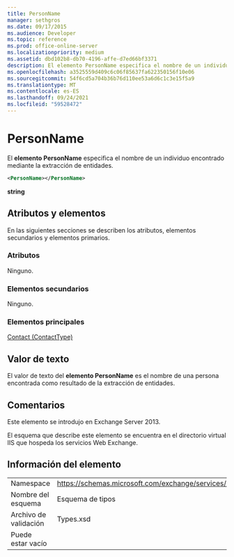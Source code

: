 ```yaml
---
title: PersonName
manager: sethgros
ms.date: 09/17/2015
ms.audience: Developer
ms.topic: reference
ms.prod: office-online-server
ms.localizationpriority: medium
ms.assetid: dbd102b8-db70-4196-affe-d7ed66bf3371
description: El elemento PersonName especifica el nombre de un individuo encontrado mediante la extracción de entidades.
ms.openlocfilehash: a3525559d409c6c06f85637fa622350156f10e06
ms.sourcegitcommit: 54f6cd5a704b36b76d110ee53a6d6c1c3e15f5a9
ms.translationtype: MT
ms.contentlocale: es-ES
ms.lasthandoff: 09/24/2021
ms.locfileid: "59528472"
---
```

# <a name="personname"></a>PersonName

El **elemento PersonName** especifica el nombre de un individuo encontrado mediante la extracción de entidades. 
  
```XML
<PersonName></PersonName>
```

 **string**
## <a name="attributes-and-elements"></a>Atributos y elementos

En las siguientes secciones se describen los atributos, elementos secundarios y elementos primarios.
  
### <a name="attributes"></a>Atributos

Ninguno.
  
### <a name="child-elements"></a>Elementos secundarios

Ninguno.
  
### <a name="parent-elements"></a>Elementos principales

[Contact (ContactType)](contact-contacttype.md)
  
## <a name="text-value"></a>Valor de texto

El valor de texto del **elemento PersonName** es el nombre de una persona encontrada como resultado de la extracción de entidades. 
  
## <a name="remarks"></a>Comentarios

Este elemento se introdujo en Exchange Server 2013.
  
El esquema que describe este elemento se encuentra en el directorio virtual IIS que hospeda los servicios Web Exchange.
  
## <a name="element-information"></a>Información del elemento

|||
|:-----|:-----|
|Namespace  <br/> |https://schemas.microsoft.com/exchange/services/2006/types  <br/> |
|Nombre del esquema  <br/> |Esquema de tipos  <br/> |
|Archivo de validación  <br/> |Types.xsd  <br/> |
|Puede estar vacío  <br/> ||
   

